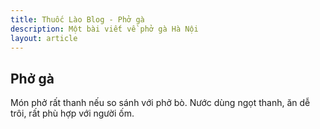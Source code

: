 ```yaml
---
title: Thuốc Lào Blog - Phở gà
description: Một bài viết về phở gà Hà Nội
layout: article
---
```


## Phở gà

Món phở rất thanh nếu so sánh với phở bò. Nước dùng ngọt thanh, ăn dễ trôi, rất phù hợp với người ốm.
